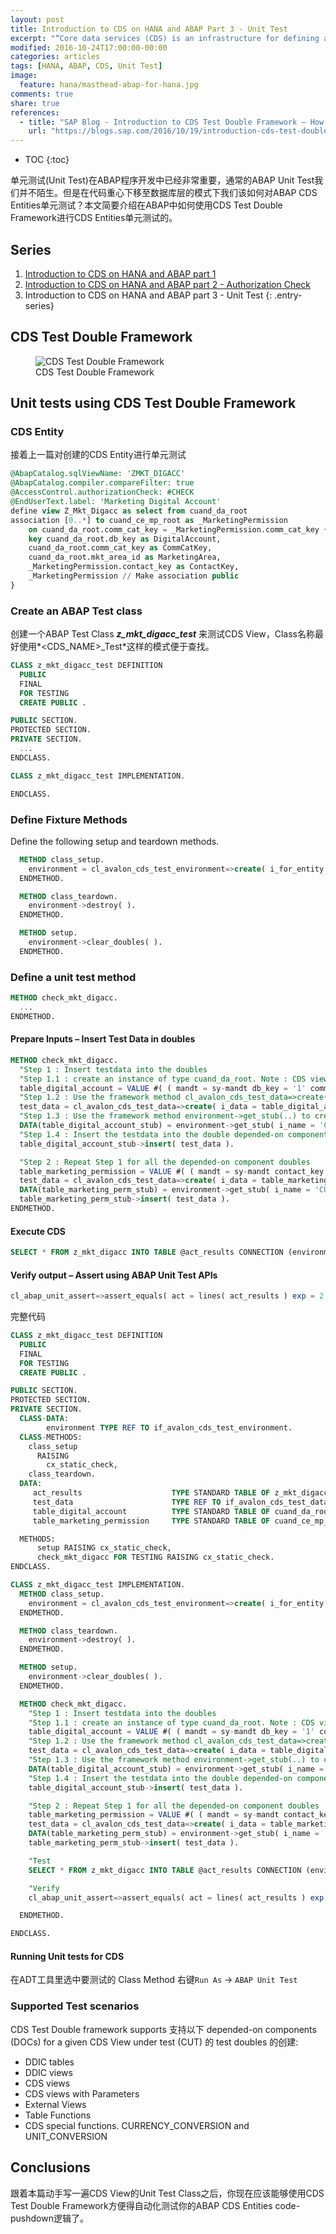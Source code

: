 ```yaml
---
layout: post
title: Introduction to CDS on HANA and ABAP Part 3 - Unit Test
excerpt: "“Core data services (CDS) is an infrastructure for defining and consuming semantically rich data models in SAP HANA.” 单元测试(Unit Test)在ABAP程序开发中已经非常重要，通常的ABAP Unit Test我们并不陌生。但是在代码重心下移至数据库层的模式下我们该如何对ABAP CDS Entities单元测试？本文简要介绍在ABAP中如何使用CDS Test Double Framework进行CDS Entities单元测试的"
modified: 2016-10-24T17:00:00-00:00
categories: articles
tags: [HANA, ABAP, CDS, Unit Test]
image:
  feature: hana/masthead-abap-for-hana.jpg
comments: true
share: true
references:
  - title: "SAP Blog - Introduction to CDS Test Double Framework – How to write unit tests for ABAP CDS Entities?"
    url: "https://blogs.sap.com/2016/10/19/introduction-cds-test-double-framework-write-unit-tests-abap-cds-entities/"
---
```


* TOC
{:toc}

单元测试(Unit Test)在ABAP程序开发中已经非常重要，通常的ABAP Unit Test我们并不陌生。但是在代码重心下移至数据库层的模式下我们该如何对ABAP CDS Entities单元测试？本文简要介绍在ABAP中如何使用CDS Test Double Framework进行CDS Entities单元测试的。

## Series

1. [Introduction to CDS on HANA and ABAP part 1](/articles/cds-on-hana-and-abap/)
2. [Introduction to CDS on HANA and ABAP part 2 - Authorization Check](/articles/cds-on-hana-and-abap-part-2/)
3. Introduction to CDS on HANA and ABAP part 3 - Unit Test
{: .entry-series}

## CDS Test Double Framework

<figure class="center">
  <img src="/images/abap/CDS_Under_Test.jpg" alt="CDS Test Double Framework">
  <figcaption>CDS Test Double Framework</figcaption>
</figure>

## Unit tests using CDS Test Double Framework

### CDS Entity

接着上一篇对创建的CDS Entity进行单元测试

```sql
@AbapCatalog.sqlViewName: 'ZMKT_DIGACC'
@AbapCatalog.compiler.compareFilter: true
@AccessControl.authorizationCheck: #CHECK
@EndUserText.label: 'Marketing Digital Account'
define view Z_Mkt_Digacc as select from cuand_da_root
association [0..*] to cuand_ce_mp_root as _MarketingPermission
    on cuand_da_root.comm_cat_key = _MarketingPermission.comm_cat_key {
    key cuand_da_root.db_key as DigitalAccount,
    cuand_da_root.comm_cat_key as CommCatKey,
    cuand_da_root.mkt_area_id as MarketingArea,
    _MarketingPermission.contact_key as ContactKey,
    _MarketingPermission // Make association public
}
```

### Create an ABAP Test class

创建一个ABAP Test Class **_z\_mkt\_digacc\_test_** 来测试CDS View，Class名称最好使用*\<CDS\_NAME\>\_Test*这样的模式便于查找。


```sql
CLASS z_mkt_digacc_test DEFINITION
  PUBLIC
  FINAL
  FOR TESTING
  CREATE PUBLIC .

PUBLIC SECTION.
PROTECTED SECTION.
PRIVATE SECTION.
  ...
ENDCLASS.

CLASS z_mkt_digacc_test IMPLEMENTATION.

ENDCLASS.
```

### Define Fixture Methods

Define the following setup and teardown methods.

```sql
  METHOD class_setup.
    environment = cl_avalon_cds_test_environment=>create( i_for_entity = 'Z_Mkt_Digacc' ).
  ENDMETHOD.

  METHOD class_teardown.
    environment->destroy( ).
  ENDMETHOD.

  METHOD setup.
    environment->clear_doubles( ).
  ENDMETHOD.
```

### Define a unit test method

```sql
METHOD check_mkt_digacc.
  ...
ENDMETHOD.
```

#### Prepare Inputs – Insert Test Data in doubles

```sql
METHOD check_mkt_digacc.
  "Step 1 : Insert testdata into the doubles
  "Step 1.1 : create an instance of type cuand_da_root. Note : CDS view Z_Mkt_Digacc depends on cuand_da_root.
  table_digital_account = VALUE #( ( mandt = sy-mandt db_key = '1' comm_cat_key = '2' ) ).
  "Step 1.2 : Use the framework method cl_avalon_cds_test_data=>create(..) to create the test_data object
  test_data = cl_avalon_cds_test_data=>create( i_data = table_digital_account ).
  "Step 1.3 : Use the framework method environment->get_stub(..) to create the instance of the double 'CUAND_DA_ROOT'
  DATA(table_digital_account_stub) = environment->get_stub( i_name = 'CUAND_DA_ROOT' ).
  "Step 1.4 : Insert the testdata into the double depended-on component object
  table_digital_account_stub->insert( test_data ).

  "Step 2 : Repeat Step 1 for all the depended-on component doubles
  table_marketing_permission = VALUE #( ( mandt = sy-mandt contact_key = '3' comm_cat_key = '2' )  ( mandt = sy-mandt contact_key = '4' comm_cat_key = '2'  ) ).
  test_data = cl_avalon_cds_test_data=>create( i_data = table_marketing_permission ).
  DATA(table_marketing_perm_stub) = environment->get_stub( i_name = 'CUAND_CE_MP_ROOT' ).
  table_marketing_perm_stub->insert( test_data ).
ENDMETHOD.
```

#### Execute CDS

```sql
SELECT * FROM z_mkt_digacc INTO TABLE @act_results CONNECTION (environment->connection_name).
```

#### Verify output – Assert using ABAP Unit Test APIs

```sql
cl_abap_unit_assert=>assert_equals( act = lines( act_results ) exp = 2 ).
```

完整代码

```sql
CLASS z_mkt_digacc_test DEFINITION
  PUBLIC
  FINAL
  FOR TESTING
  CREATE PUBLIC .

PUBLIC SECTION.
PROTECTED SECTION.
PRIVATE SECTION.
  CLASS-DATA:
        environment TYPE REF TO if_avalon_cds_test_environment.
  CLASS-METHODS:
    class_setup
      RAISING
        cx_static_check,
    class_teardown.
  DATA:
     act_results                    TYPE STANDARD TABLE OF z_mkt_digacc WITH EMPTY KEY,
     test_data                      TYPE REF TO if_avalon_cds_test_data,
     table_digital_account          TYPE STANDARD TABLE OF cuand_da_root,
     table_marketing_permission     TYPE STANDARD TABLE OF cuand_ce_mp_root.

  METHODS:
      setup RAISING cx_static_check,
      check_mkt_digacc FOR TESTING RAISING cx_static_check.
ENDCLASS.

CLASS z_mkt_digacc_test IMPLEMENTATION.
  METHOD class_setup.
    environment = cl_avalon_cds_test_environment=>create( i_for_entity = 'Z_Mkt_Digacc' ).
  ENDMETHOD.

  METHOD class_teardown.
    environment->destroy( ).
  ENDMETHOD.

  METHOD setup.
    environment->clear_doubles( ).
  ENDMETHOD.

  METHOD check_mkt_digacc.
    "Step 1 : Insert testdata into the doubles
    "Step 1.1 : create an instance of type cuand_da_root. Note : CDS view Z_Mkt_Digacc depends on cuand_da_root.
    table_digital_account = VALUE #( ( mandt = sy-mandt db_key = '1' comm_cat_key = '2' ) ).
    "Step 1.2 : Use the framework method cl_avalon_cds_test_data=>create(..) to create the test_data object
    test_data = cl_avalon_cds_test_data=>create( i_data = table_digital_account ).
    "Step 1.3 : Use the framework method environment->get_stub(..) to create the instance of the double 'CUAND_DA_ROOT'
    DATA(table_digital_account_stub) = environment->get_stub( i_name = 'CUAND_DA_ROOT' ).
    "Step 1.4 : Insert the testdata into the double depended-on component object
    table_digital_account_stub->insert( test_data ).

    "Step 2 : Repeat Step 1 for all the depended-on component doubles
    table_marketing_permission = VALUE #( ( mandt = sy-mandt contact_key = '3' comm_cat_key = '2' )  ( mandt = sy-mandt contact_key = '4' comm_cat_key = '2'  ) ).
    test_data = cl_avalon_cds_test_data=>create( i_data = table_marketing_permission ).
    DATA(table_marketing_perm_stub) = environment->get_stub( i_name = 'CUAND_CE_MP_ROOT' ).
    table_marketing_perm_stub->insert( test_data ).

    "Test
    SELECT * FROM z_mkt_digacc INTO TABLE @act_results CONNECTION (environment->connection_name).

    "Verify
    cl_abap_unit_assert=>assert_equals( act = lines( act_results ) exp = 2 ).

  ENDMETHOD.

ENDCLASS.
```

#### Running Unit tests for CDS

在ADT工具里选中要测试的 Class Method 右键`Run As` -> `ABAP Unit Test`

### Supported Test scenarios

CDS Test Double framework supports 支持以下 depended-on components (DOCs) for a given CDS View under test (CUT) 的 test doubles 的创建:

* DDIC tables
* DDIC views
* CDS views
* CDS views with Parameters
* External Views
* Table Functions
* CDS special functions. CURRENCY_CONVERSION and UNIT_CONVERSION

## Conclusions

跟着本篇动手写一遍CDS View的Unit Test Class之后，你现在应该能够使用CDS Test Double Framework方便得自动化测试你的ABAP CDS Entities code-pushdown逻辑了。
